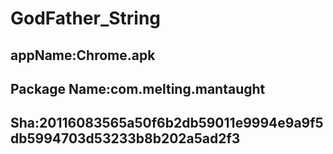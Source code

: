 
# GodFather_String

## appName:Chrome.apk 
## Package Name:com.melting.mantaught 
## Sha:20116083565a50f6b2db59011e9994e9a9f5db5994703d53233b8b202a5ad2f3

